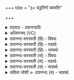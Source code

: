 +++
title = "३० यद्धरिणो यवमत्ति"

+++
<details><summary>पदपाठः - दयानन्दादि</summary>

यत्। ह॒रि॒णः। यव॑म्। अत्ति॑। न। पु॒ष्टम्। प॒शु। मन्य॑ते। शू॒द्रा। यत्। अर्य्य॑जा॒रेत्यर्य्य॑ऽजारा। न। पोषा॑य। ध॒ना॒य॒ति॒। ३०।
</details>

<details><summary>अधिमन्त्रम् (VC)</summary>

- राजा देवता
- प्रजापतिर्ऋषिः
- निचृदनुष्टुप्
- गान्धारः
</details>

<details><summary>दयानन्द-सरस्वती (हि) - विषयः</summary>

फिर वह राजा कैसे आचरण करे, इस विषय को अगले मन्त्र में कहा है ॥
</details>

<details><summary>दयानन्द-सरस्वती (हि) - पदार्थः</summary>

पदार्थान्वयभाषाः -  (यत्) जो राजा (हरिणः) हरिण जैसे (यवम्) खेत में उगे हुए जौ आदि को (अत्ति) खाता है, वैसे (पुष्टम्) पुष्ट (पशुः) देखने योग्य अपने प्रजाजन को (न) नहीं (मन्यते) मानता अर्थात् प्रजा को हृष्ट-पुष्ट नहीं देख के खाता है वह (यत्) जो (अर्य्यजारा) स्वामी वा वैश्य कुल को अवस्था से बुड्ढा करने हारी दासी (शूद्रा) शूद्र की स्त्री के समान (पोषाय) पुष्टि के लिये (न) नहीं (धनायति) अपने धन को चाहता है ॥३० ॥
</details>

<details><summary>दयानन्द-सरस्वती (हि) - भावार्थः</summary>

भावार्थभाषाः -  जो राजा पशु के समान व्यभिचार में वर्त्तमान प्रजा की पुष्टि को नहीं करता, वह धनाढ्य शूद्रकुल की स्त्री, जो कि जारकर्म करती हुई दासी है, उसके समान शीघ्र रोगी होकर अपनी पुष्टि का विनाश करके धनहीनता से दरिद्र हुआ मरता है। इससे राजा न कभी ईर्ष्या और न व्यभिचार का आचरण करे ॥३० ॥
</details>

<details><summary>दयानन्द-सरस्वती (सं) - विषयः</summary>

पुनः स राजा कथमाचरेदित्याह ॥
</details>

<details><summary>दयानन्द-सरस्वती (सं) - पदार्थः</summary>

पदार्थान्वयभाषाः -  यद् यो राजा हरिणो यवमत्तीव पुष्टं पशु न मन्यते, स यदर्य्यजारा शूद्रेव पोषाय न धनायति ॥३० ॥
</details>

<details><summary>दयानन्द-सरस्वती (सं) - भावार्थः</summary>

भावार्थभाषाः -  यो राजा पशुवद् व्यभिचारे वर्त्तमानः प्रजापुष्टिं न करोति, स धनाढ्या शूद्रा जारा दासीव सद्यो रोगी भूत्वा पुष्टिं विनाश्य धनहीनतया दरिद्रः सन् म्रियते तस्माद् राजा कदाचिदीर्ष्यां व्यभिचारं च नाचरेत्॥३० ॥
</details>

<details><summary>सविता जोशी ← दयानन्दः (म) - भावार्थः</summary>

भावार्थभाषाः -  जो राजा पशूप्रमाणे व्याभिचारी असेल तो प्रजेला बलवान करू शकत नाही. शुद्र कुलातील दासी ज्याप्रमाणे व्याभिचार करून लवकर रोगी बनते. त्याप्रमाणेच धनाढ्य राजाचाही बलहीनतेमुळे नाश होतो व तो धनहीन व दरिद्री बनून मरतो. त्यामुळे राजाने कधीही ईषा करू नये व व्याभिचार करू नये.
</details>